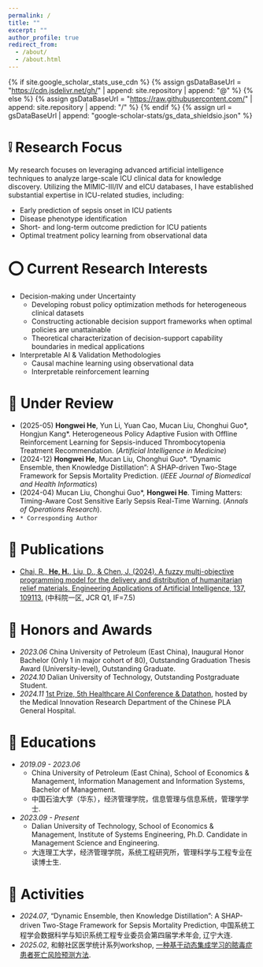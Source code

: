 ```yaml
---
permalink: /
title: ""
excerpt: ""
author_profile: true
redirect_from: 
  - /about/
  - /about.html
---
```


{% if site.google_scholar_stats_use_cdn %}
{% assign gsDataBaseUrl = "https://cdn.jsdelivr.net/gh/" | append: site.repository | append: "@" %}
{% else %}
{% assign gsDataBaseUrl = "https://raw.githubusercontent.com/" | append: site.repository | append: "/" %}
{% endif %}
{% assign url = gsDataBaseUrl | append: "google-scholar-stats/gs_data_shieldsio.json" %}

<span class='anchor' id='about-me'></span>

# ❕ Research Focus
My research focuses on leveraging advanced artificial intelligence techniques to analyze large-scale ICU clinical data for knowledge discovery. Utilizing the MIMIC-III/IV and eICU databases, I have established substantial expertise in ICU-related studies, including:
- Early prediction of sepsis onset in ICU patients
- Disease phenotype identification
- Short- and long-term outcome prediction for ICU patients
- Optimal treatment policy learning from observational data


# ⭕ Current Research Interests
- Decision-making under Uncertainty
  - Developing robust policy optimization methods for heterogeneous clinical datasets
  - Constructing actionable decision support frameworks when optimal policies are unattainable 
  - Theoretical characterization of decision-support capability boundaries in medical applications
- Interpretable AI & Validation Methodologies
  - Causal machine learning using observational data
  - Interpretable reinforcement learning 


# 💬 Under Review
- (2025-05) **Hongwei He**, Yun Li, Yuan Cao, Mucan Liu, Chonghui Guo\*, Hongjun Kang\*. Heterogeneous Policy Adaptive Fusion with Offline Reinforcement Learning for Sepsis-induced Thrombocytopenia Treatment Recommendation. (_Artificial Intelligence in Medicine_)  
- (2024-12) **Hongwei He**, Mucan Liu, Chonghui Guo\*. “Dynamic Ensemble, then Knowledge Distillation”: A SHAP-driven Two-Stage Framework for Sepsis Mortality Prediction. (_IEEE Journal of Biomedical and Health Informatics_)  
- (2024-04) Mucan Liu, Chonghui Guo\*, **Hongwei He**. Timing Matters: Timing-Aware Cost Sensitive Early Sepsis Real-Time Warning. (_Annals of Operations Research_). 
- `* Corresponding Author`


# 📝 Publications
- [Chai, R., **He, H.**, Liu, D., & Chen, J. (2024). A fuzzy multi-objective programming model for the delivery and distribution of humanitarian relief materials. Engineering Applications of Artificial Intelligence, 137, 109113.](https://www.sciencedirect.com/science/article/abs/pii/S0952197624012715) (中科院一区, JCR Q1, IF=7.5)


# 🥇 Honors and Awards
- *2023.06* China University of Petroleum (East China), Inaugural Honor Bachelor (Only 1 in major cohort of 80), Outstanding Graduation Thesis Award (University-level), Outstanding Graduate.
- *2024.10* Dalian University of Technology, Outstanding Postgraduate Student.
- *2024.11* [1st Prize, 5th Healthcare AI Conference & Datathon](https://ai.heywhale.com/article/354.html), hosted by the Medical Innovation Research Department of the Chinese PLA General Hospital.


# 📖 Educations
- *2019.09 - 2023.06*
  - China University of Petroleum (East China), School of Economics & Management, Information Management and Information Systems, Bachelor of Management. 
  - 中国石油大学（华东），经济管理学院，信息管理与信息系统，管理学学士. 
- *2023.09 - Present*
  - Dalian University of Technology, School of Economics & Management, Institute of Systems Engineering, Ph.D. Candidate in Management Science and Engineering. 
  - 大连理工大学，经济管理学院，系统工程研究所，管理科学与工程专业在读博士生. 


# 🚀 Activities
- *2024.07*, “Dynamic Ensemble, then Knowledge Distillation”: A SHAP-driven Two-Stage Framework for Sepsis Mortality Prediction, 中国系统工程学会数据科学与知识系统工程专业委员会第四届学术年会, 辽宁大连.
- *2025.02*, 和鲸社区医学统计系列workshop, [一种基于动态集成学习的脓毒症患者死亡风险预测方法](https://www.heywhale.com/org/task_60126ee3301534003a944773/workspace/task).
